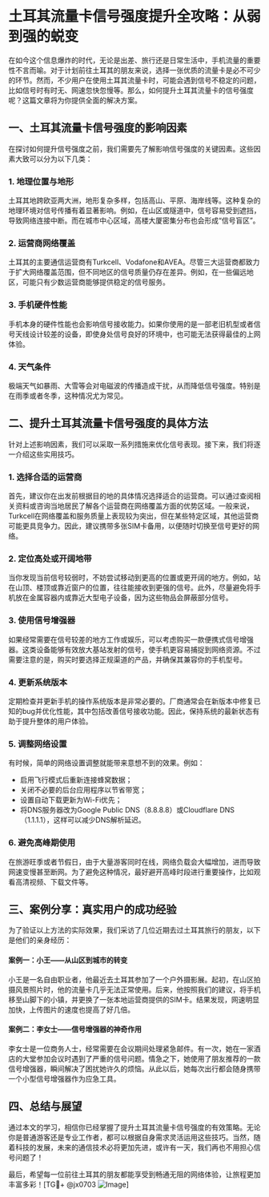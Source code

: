# 土耳其流量卡信号强度提升全攻略：从弱到强的蜕变

在如今这个信息爆炸的时代，无论是出差、旅行还是日常生活中，手机流量的重要性不言而喻。对于计划前往土耳其的朋友来说，选择一张优质的流量卡是必不可少的环节。然而，不少用户在使用土耳其流量卡时，可能会遇到信号不稳定的问题，比如信号时有时无、网速忽快忽慢等。那么，如何提升土耳其流量卡的信号强度呢？这篇文章将为你提供全面的解决方案。

## 一、土耳其流量卡信号强度的影响因素

在探讨如何提升信号强度之前，我们需要先了解影响信号强度的关键因素。这些因素大致可以分为以下几类：

### 1. 地理位置与地形
土耳其地跨欧亚两大洲，地形复杂多样，包括高山、平原、海岸线等。这种复杂的地理环境对信号传播有着显著影响。例如，在山区或隧道中，信号容易受到遮挡，导致网络连接中断。而在城市中心区域，高楼大厦密集分布也会形成“信号盲区”。

### 2. 运营商网络覆盖
土耳其的主要通信运营商有Turkcell、Vodafone和AVEA。尽管三大运营商都致力于扩大网络覆盖范围，但不同地区的信号质量仍存在差异。例如，在一些偏远地区，可能只有少数运营商能够提供稳定的信号服务。

### 3. 手机硬件性能
手机本身的硬件性能也会影响信号接收能力。如果你使用的是一部老旧机型或者信号天线设计较差的设备，即使身处信号良好的环境中，也可能无法获得最佳的上网体验。

### 4. 天气条件
极端天气如暴雨、大雪等会对电磁波的传播造成干扰，从而降低信号强度。特别是在雨季或者冬季，这种情况尤为常见。

## 二、提升土耳其流量卡信号强度的具体方法

针对上述影响因素，我们可以采取一系列措施来优化信号表现。接下来，我们将逐一介绍这些实用技巧。

### 1. 选择合适的运营商
首先，建议你在出发前根据目的地的具体情况选择适合的运营商。可以通过查阅相关资料或咨询当地居民了解各个运营商在网络覆盖方面的优势区域。一般来说，Turkcell在网络覆盖和服务质量上表现较为突出，但在某些特定区域，其他运营商可能更具竞争力。因此，建议携带多张SIM卡备用，以便随时切换至信号更好的网络。

### 2. 定位高处或开阔地带
当你发现当前信号较弱时，不妨尝试移动到更高的位置或更开阔的地方。例如，站在山顶、楼顶或靠近窗户的位置，往往能接收到更强的信号。此外，尽量避免将手机放在金属容器内或靠近大型电子设备，因为这些物品会屏蔽部分信号。

### 3. 使用信号增强器
如果经常需要在信号较差的地方工作或娱乐，可以考虑购买一款便携式信号增强器。这类设备能够有效放大基站发射的信号，使手机更容易捕捉到网络资源。不过需要注意的是，购买时要选择正规渠道的产品，并确保其兼容你的手机型号。

### 4. 更新系统版本
定期检查并更新手机的操作系统版本是非常必要的。厂商通常会在新版本中修复已知的bug并优化性能，其中包括改善信号接收功能。因此，保持系统的最新状态有助于提升整体的用户体验。

### 5. 调整网络设置
有时候，简单的网络设置调整就能带来意想不到的效果。例如：
- 启用飞行模式后重新连接蜂窝数据；
- 关闭不必要的后台应用程序以节省带宽；
- 设置自动下载更新为Wi-Fi优先；
- 将DNS服务器改为Google Public DNS（8.8.8.8）或Cloudflare DNS（1.1.1.1），这样可以减少DNS解析延迟。

### 6. 避免高峰期使用
在旅游旺季或者节假日，由于大量游客同时在线，网络负载会大幅增加，进而导致网速变慢甚至断网。为了避免这种情况，最好避开高峰时段进行重要操作，比如观看高清视频、下载文件等。

## 三、案例分享：真实用户的成功经验

为了验证以上方法的实际效果，我们采访了几位近期去过土耳其旅行的朋友，以下是他们的亲身经历：

#### 案例一：小王——从山区到城市的转变
小王是一名自由职业者，他最近去土耳其参加了一个户外摄影展。起初，在山区拍摄风景照片时，他的流量卡几乎无法正常使用。后来，他按照我们的建议，将手机移至山脚下的小镇，并更换了一张本地运营商提供的SIM卡。结果发现，网速明显加快，上传图片的速度也提高了好几倍。

#### 案例二：李女士——信号增强器的神奇作用
李女士是一位商务人士，经常需要在会议期间处理紧急邮件。有一次，她在一家酒店的大堂参加会议时遇到了严重的信号问题。情急之下，她使用了朋友推荐的一款信号增强器，瞬间解决了困扰她许久的烦恼。从此以后，她每次出行都会随身携带一个小型信号增强器作为应急工具。

## 四、总结与展望

通过本文的学习，相信你已经掌握了提升土耳其流量卡信号强度的有效策略。无论你是普通游客还是专业工作者，都可以根据自身需求灵活运用这些技巧。当然，随着科技的发展，未来的通信技术必将更加先进，或许有一天，我们再也不用担心信号问题了！

最后，希望每一位前往土耳其的朋友都能享受到畅通无阻的网络体验，让旅程更加丰富多彩！[TG💪+ @jx0703 ![Image](https://github.com/user-attachments/assets/dbca1d08-cadb-493c-b0ec-ad6f7a83f270)]